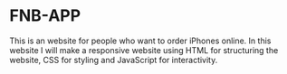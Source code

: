 # FNB-APP
This is an website for people who want to order iPhones online. In this website I will make a responsive website using HTML for structuring the website, CSS for styling and JavaScript for interactivity.
